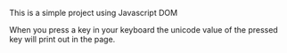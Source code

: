 This is a simple project using Javascript DOM

When you press a key in your keyboard the unicode value of the pressed key will print out in the page.